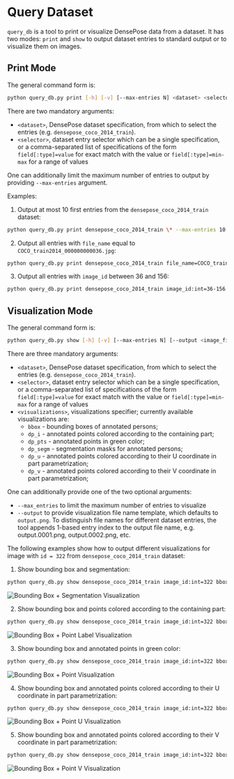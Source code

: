 
# Query Dataset

`query_db` is a tool to print or visualize DensePose data from a dataset.
It has two modes: `print` and `show` to output dataset entries to standard
output or to visualize them on images.

## Print Mode

The general command form is:
```bash
python query_db.py print [-h] [-v] [--max-entries N] <dataset> <selector>
```

There are two mandatory arguments:
 - `<dataset>`, DensePose dataset specification, from which to select
   the entries (e.g. `densepose_coco_2014_train`).
 - `<selector>`, dataset entry selector which can be a single specification,
   or a comma-separated list of specifications of the form
   `field[:type]=value` for exact match with the value
   or `field[:type]=min-max` for a range of values

One can additionally limit the maximum number of entries to output
by providing `--max-entries` argument.

Examples:

1. Output at most 10 first entries from the `densepose_coco_2014_train` dataset:
```bash
python query_db.py print densepose_coco_2014_train \* --max-entries 10 -v
```

2. Output all entries with `file_name` equal to `COCO_train2014_000000000036.jpg`: 
```bash
python query_db.py print densepose_coco_2014_train file_name=COCO_train2014_000000000036.jpg -v
```

3. Output all entries with `image_id` between 36 and 156:
```bash
python query_db.py print densepose_coco_2014_train image_id:int=36-156 -v
```

## Visualization Mode

The general command form is:
```bash
python query_db.py show [-h] [-v] [--max-entries N] [--output <image_file>] <dataset> <selector> <visualizations>
```

There are three mandatory arguments:
 - `<dataset>`, DensePose dataset specification, from which to select
   the entries (e.g. `densepose_coco_2014_train`).
 - `<selector>`, dataset entry selector which can be a single specification,
   or a comma-separated list of specifications of the form
   `field[:type]=value` for exact match with the value
   or `field[:type]=min-max` for a range of values
 - `<visualizations>`, visualizations specifier; currently available visualizations are:
   * `bbox` - bounding boxes of annotated persons;
   * `dp_i` - annotated points colored according to the containing part;
   * `dp_pts` - annotated points in green color;
   * `dp_segm` - segmentation masks for annotated persons;
   * `dp_u` - annotated points colored according to their U coordinate in part parametrization;
   * `dp_v` - annotated points colored according to their V coordinate in part parametrization;

One can additionally provide one of the two optional arguments:
 - `--max_entries` to limit the maximum number of entries to visualize
 - `--output` to provide visualization file name template, which defaults
   to `output.png`. To distinguish file names for different dataset
   entries, the tool appends 1-based entry index to the output file name,
   e.g. output.0001.png, output.0002.png, etc.

The following examples show how to output different visualizations for image with `id = 322`
from `densepose_coco_2014_train` dataset:

1. Show bounding box and segmentation:
```bash
python query_db.py show densepose_coco_2014_train image_id:int=322 bbox,dp_segm -v
```
![Bounding Box + Segmentation Visualization](doc/images/vis_bbox_dp_segm.png)

2. Show bounding box and points colored according to the containing part:
```bash
python query_db.py show densepose_coco_2014_train image_id:int=322 bbox,dp_i -v
```
![Bounding Box + Point Label Visualization](doc/images/vis_bbox_dp_i.png)

3. Show bounding box and annotated points in green color:
```bash
python query_db.py show densepose_coco_2014_train image_id:int=322 bbox,dp_segm -v
```
![Bounding Box + Point Visualization](doc/images/vis_bbox_dp_pts.png)

4. Show bounding box and annotated points colored according to their U coordinate in part parametrization:
```bash
python query_db.py show densepose_coco_2014_train image_id:int=322 bbox,dp_u -v
```
![Bounding Box + Point U Visualization](doc/images/vis_bbox_dp_u.png)

5. Show bounding box and annotated points colored according to their V coordinate in part parametrization:
```bash
python query_db.py show densepose_coco_2014_train image_id:int=322 bbox,dp_v -v
```
![Bounding Box + Point V Visualization](doc/images/vis_bbox_dp_v.png)


